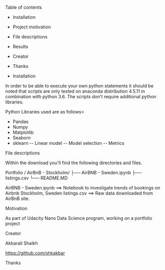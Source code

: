Table of contents

* Installation
* Project motivation
* File descriptions
* Results
* Creator
* Thanks


* Installation

In order to be able to execute your own python statements it should be noted that scripts are only tested on anaconda distribution 4.5.11 in combination with python 3.6. The scripts don't require additional python libraries.

Python Libraries used are as follows>
- Pandas
- Numpy
- Matplotlib
- Seaborn
- sklearn
 -- Linear model
 -- Model selection
 -- Metrics


File descriptions

Within the download you'll find the following directories and files.

Portfolio / AirBnB - Stockholm/ 
├── AirBNB - Sweden.ipynb 
├── listings.csv 
└── README.MD 

AirBNB - Sweden.ipynb ==> Notebook to investigate trends of bookings on Airbnb Stockholm, Sweden
listings.csv ==> Raw data downloaded from AirBnB site.

Motivation

As part of Udacity Nano Data Science program, working on a portfolio project

Creator

Akbarali Shaikh

https://github.com/shkakbar

Thanks
